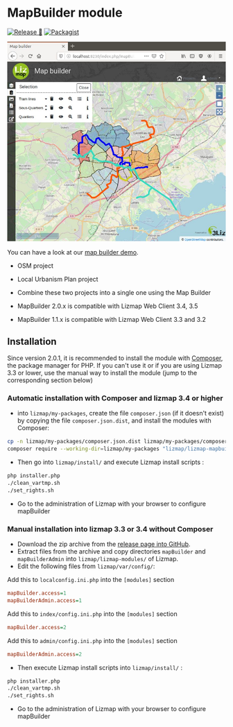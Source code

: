 # MapBuilder module

[![Release 🚀](https://github.com/3liz/lizmap-mapbuilder-module/actions/workflows/release.yml/badge.svg)](https://github.com/3liz/lizmap-mapbuilder-module/actions/workflows/release.yml)
[![Packagist](https://img.shields.io/packagist/v/lizmap/lizmap-mapbuilder-module)](https://packagist.org/packages/lizmap/lizmap-mapbuilder-module)

![demo](demo.jpg "3Liz Map Builder")

You can have a look at our [map builder demo](https://demo.lizmap.com/mapbuilder/).
* OSM project
* Local Urbanism Plan project
* Combine these two projects into a single one using the Map Builder

* MapBuilder 2.0.x is compatible with Lizmap Web Client 3.4, 3.5
* MapBuilder 1.1.x is compatible with Lizmap Web Client 3.3 and 3.2

## Installation

Since version 2.0.1, it is recommended to install the module 
with [Composer](https://getcomposer.org), the package manager for PHP.
If you can't use it or if you are using Lizmap 3.3 or lower, use the manual way to
install the module (jump to the corresponding section below)

### Automatic installation with Composer and lizmap 3.4 or higher

* into `lizmap/my-packages`, create the file `composer.json` (if it doesn't exist)
  by copying the file `composer.json.dist`, and install the modules with Composer:

```bash
cp -n lizmap/my-packages/composer.json.dist lizmap/my-packages/composer.json
composer require --working-dir=lizmap/my-packages "lizmap/lizmap-mapbuilder-module"
```

* Then go into `lizmap/install/` and execute Lizmap install scripts :

```bash
php installer.php
./clean_vartmp.sh
./set_rights.sh
```

* Go to the administration of Lizmap with your browser to configure mapBuilder


### Manual installation into lizmap 3.3 or 3.4 without Composer

* Download the zip archive from the [release page into GitHub](https://github.com/3liz/lizmap-mapbuilder-module/releases).
* Extract files from the archive and copy directories `mapBuilder` and `mapBuilderAdmin` into `lizmap/lizmap-modules/` of Lizmap.
* Edit the following files from  `lizmap/var/config/`:

Add this to `localconfig.ini.php` into the `[modules]` section

```ini
mapBuilder.access=1
mapBuilderAdmin.access=1
```

Add this to `index/config.ini.php` into the `[modules]` section

```ini
mapBuilder.access=2
```

Add this to `admin/config.ini.php` into the `[modules]` section

```ini
mapBuilderAdmin.access=2
```

* Then execute Lizmap install scripts into `lizmap/install/` :

```bash
php installer.php
./clean_vartmp.sh
./set_rights.sh
```

* Go to the administration of Lizmap with your browser to configure mapBuilder
